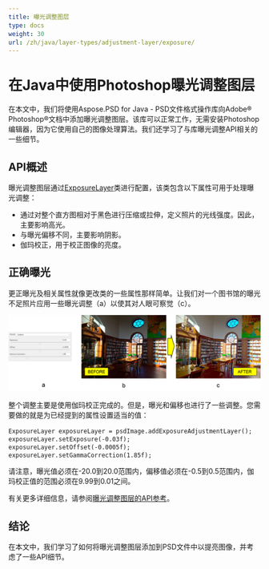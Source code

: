 ```yaml
---
title: 曝光调整图层
type: docs
weight: 30
url: /zh/java/layer-types/adjustment-layer/exposure/
---
```


# 在Java中使用Photoshop曝光调整图层

在本文中，我们将使用Aspose.PSD for Java - PSD文件格式操作库向Adobe® Photoshop®文档中添加曝光调整图层。该库可以正常工作，无需安装Photoshop编辑器，因为它使用自己的图像处理算法。我们还学习了与库曝光调整API相关的一些细节。

## API概述

曝光调整图层通过[ExposureLayer](https://reference.aspose.com/psd/java/com.aspose.psd.fileformats.psd.layers.adjustmentlayers/exposurelayer)类进行配置，该类包含以下属性可用于处理曝光调整：

- 通过对整个直方图相对于黑色进行压缩或拉伸，定义照片的光线强度。因此，主要影响高光。
- 与曝光偏移不同，主要影响阴影。
- 伽玛校正，用于校正图像的亮度。

## 正确曝光

更正曝光及相关属性就像更改类的一些属性那样简单。让我们对一个图书馆的曝光不足照片应用一些曝光调整（a）以使其对人眼可察觉（c）。

![曝光调整图层示例](exposure-adjustment-layer-figure-1.png)

整个调整主要是使用伽玛校正完成的。但是，曝光和偏移也进行了一些调整。您需要做的就是为已经提到的属性设置适当的值：

    ExposureLayer exposureLayer = psdImage.addExposureAdjustmentLayer();
    exposureLayer.setExposure(-0.03f);
    exposureLayer.setOffset(-0.0005f);
    exposureLayer.setGammaCorrection(1.85f);

请注意，曝光值必须在-20.0到20.0范围内，偏移值必须在-0.5到0.5范围内，伽玛校正值的范围必须在9.99到0.01之间。

有关更多详细信息，请参阅[曝光调整图层的API参考](https://reference.aspose.com/psd/java/com.aspose.psd.fileformats.psd.layers.adjustmentlayers/ExposureLayer)。

## 结论

在本文中，我们学习了如何将曝光调整图层添加到PSD文件中以提亮图像，并考虑了一些API细节。
